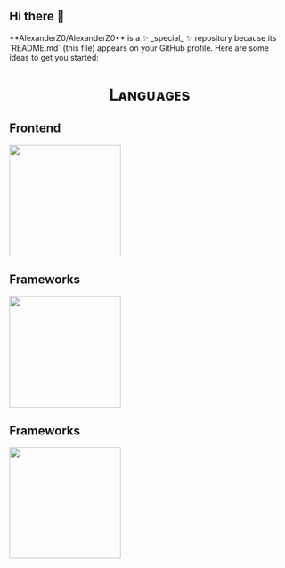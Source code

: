 ## Hi there 👋

<!-->
**AlexanderZ0/AlexanderZ0** is a ✨ _special_ ✨ repository because its `README.md` (this file) appears on your GitHub profile.

Here are some ideas to get you started:

<h1 align="center">Lᴀɴɢᴜᴀɢᴇs </h1> 
<p align="center">
<h2 align="left">Frontend</h2>
 <img width="200px"  src="https://skillicons.dev/icons?i=html,css,js,line=10"/>

 <h2 align="left">Frameworks</h2>
<img width="200px"  src="https://skillicons.dev/icons?i=react,vue,line=10"/>
<h2 align="left">Frameworks</h2>
<img width="200px"  src="https://skillicons.dev/icons?i=react,vue,line=10"/>

